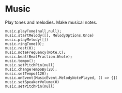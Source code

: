 # Music

Play tones and melodies. Make musical notes.

```cards
music.playTone(null,null);
music.startMelody([], MelodyOptions.Once)
music.playMelody([])
music.ringTone(0);
music.rest(0);
music.noteFrequency(Note.C);
music.beat(BeatFraction.Whole);
music.tempo();
music.setPitchPin(null)
music.changeTempoBy(20);
music.setTempo(120);
music.onEvent(MusicEvent.MelodyNotePlayed, () => {})
music.setSpeakerVolume(0)
music.setPitchPin(null)
```